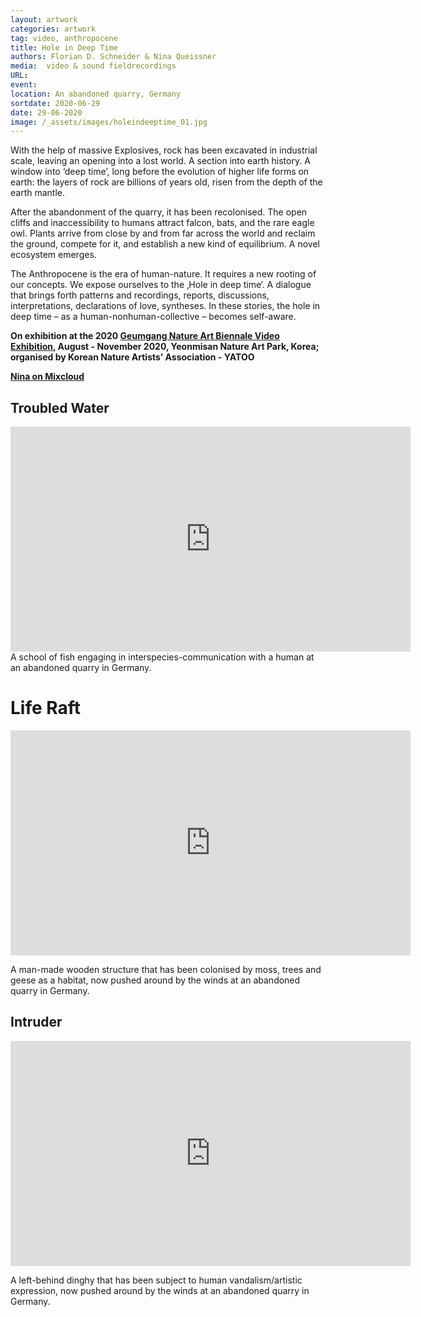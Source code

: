 ```yaml
---
layout: artwork
categories: artwork
tag: video, anthropocene
title: Hole in Deep Time
authors: Florian D. Schneider & Nina Queissner
media:  video & sound fieldrecordings
URL:
event:
location: An abandoned quarry, Germany
sortdate: 2020-06-29
date: 29-06-2020
image: /_assets/images/holeindeeptime_01.jpg
---
```

With the help of massive Explosives, rock has been excavated in industrial scale, leaving an opening into a lost world. A section into earth history. A window into ‘deep time’, long before the evolution of higher life forms on earth: the layers of rock are billions of years old, risen from the depth of the earth mantle.

After the abandonment of the quarry, it has been recolonised. The open cliffs and inaccessibility to humans attract falcon, bats, and the rare eagle owl. Plants arrive from close by and from far across the world and reclaim the ground, compete for it, and establish a new kind of equilibrium. A novel ecosystem emerges.

The Anthropocene is the era of human-nature. It requires a new rooting of our concepts. We expose ourselves to the ‚Hole in deep time‘.
A dialogue that brings forth patterns and recordings, reports, discussions, interpretations, declarations of love, syntheses. In these stories, the hole in deep time – as a human-nonhuman-collective – becomes self-aware.


**On exhibition at the 2020 [Geumgang Nature Art Biennale Video Exhibition](http://www.natureartbiennale.org/), August - November 2020, Yeonmisan Nature Art Park, Korea;
organised by Korean Nature Artists’ Association - YATOO**

**[Nina on Mixcloud](https://www.mixcloud.com/NinaQueissner/)**

## Troubled Water

<iframe src="https://player.vimeo.com/video/464102312" width="640" height="360" frameborder="0" allow="autoplay; fullscreen; picture-in-picture" allowfullscreen></iframe>
A school of fish engaging in interspecies-communication with a human at an abandoned quarry in Germany.  

# Life Raft

<iframe src="https://player.vimeo.com/video/462310449" width="640" height="360" frameborder="0" allow="autoplay; fullscreen; picture-in-picture" allowfullscreen></iframe>

A man-made wooden structure that has been colonised by moss, trees and geese as a habitat, now pushed around by the winds at an abandoned quarry in Germany.

## Intruder

<iframe src="https://player.vimeo.com/video/462310071" width="640" height="360" frameborder="0" allow="autoplay; fullscreen; picture-in-picture" allowfullscreen></iframe>

A left-behind dinghy that has been subject to human vandalism/artistic expression, now pushed around by the winds  at an abandoned quarry in Germany.
